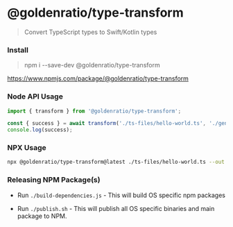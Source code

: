 # @goldenratio/type-transform

>  Convert TypeScript types to Swift/Kotlin types

### Install

> npm i --save-dev @goldenratio/type-transform

https://www.npmjs.com/package/@goldenratio/type-transform

### Node API Usage

```js
import { transform } from '@goldenratio/type-transform';

const { success } = await transform('./ts-files/hello-world.ts', './gen/HelloWorld.swift');
console.log(success);
```

### NPX Usage

```sh
npx @goldenratio/type-transform@latest ./ts-files/hello-world.ts --out ./gen/HelloWorld.swift
```

### Releasing NPM Package(s)

- Run `./build-dependencies.js` - This will build OS specific npm packages

- Run `./publish.sh` - This will publish all OS specific binaries and main package to NPM.
